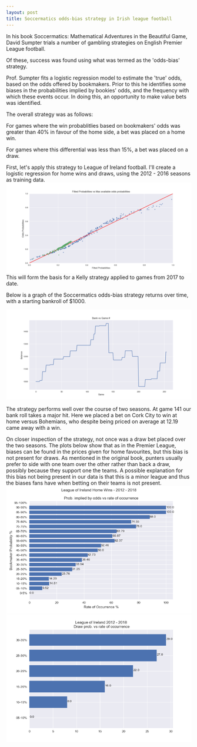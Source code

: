 ```yaml
---
layout: post
title: Soccermatics odds-bias strategy in Irish league football
---
```


In his book Soccermatics: Mathematical Adventures in the Beautiful Game, David Sumpter trials a number of gambling strategies on English Premier League football.

Of these, success was found using what was termed as the 'odds-bias' strategy. 

Prof. Sumpter fits a logistic regression model to estimate the 'true' odds, based on the odds offered by bookmakers. Prior to this he identifies some biases in the probabilities implied by bookies' odds, and the frequency with which these events occur. In doing this, an opportunity to make value bets was identified.

The overall strategy was as follows:

For games where the win probablitlies based on bookmakers' odds was greater than 40% in favour of the home side, a bet was placed on a home win.

For games where this differential was less than 15%, a bet was placed on a draw.

First, let's apply this strategy to League of Ireland football. I'll create a logistic regression for home wins and draws, using the 2012 - 2016 seasons as training data. 
![Img1](/images/Odds_Prob_Soccermatics.png "Logistic model fit")
This will form the basis for a Kelly strategy applied to games from 2017 to date. 

Below is a graph of the Soccermatics odds-bias strategy returns over time, with a starting bankroll of $1000.

![Img2](/images/Bank_GameNo.png "Bank roll over time")

The strategy performs well over the course of two seasons. At game 141 our bank roll takes a major hit. Here we placed a bet on Cork City to win at home versus Bohemians, who despite being priced on average at 12.19 came away with a win.

On closer inspection of the strategy, not once was a draw bet placed over the two seasons. The plots below show that as in the Premier League, biases can be found in the prices given for home favourites, but this bias is not present for draws. As mentioned in the original book, punters usually prefer to side with one team over the other rather than back a draw, possibly because they support one the teams.
A possible explanation for this bias not being present in our data is that this is a minor league and thus the biases fans have when betting on their teams is not present. 
![Img3](/images/HomeWinsLOI.png "HW")
![Img4](/images/DrawsLOI.png "D")
